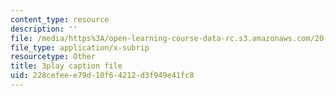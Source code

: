 ```yaml
---
content_type: resource
description: ''
file: /media/https%3A/open-learning-course-data-rc.s3.amazonaws.com/20-219-becoming-the-next-bill-nye-writing-and-hosting-the-educational-show-january-iap-2015/228cefeee79d10f64212d3f949e41fc8_XDBr39cwmbg.srt
file_type: application/x-subrip
resourcetype: Other
title: 3play caption file
uid: 228cefee-e79d-10f6-4212-d3f949e41fc8
---
```

